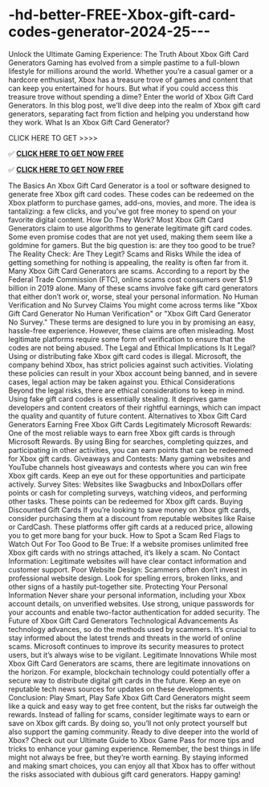 # -hd-better-FREE-Xbox-gift-card-codes-generator-2024-25---


Unlock the Ultimate Gaming Experience: The Truth About Xbox Gift Card Generators Gaming has evolved from a simple pastime to a full-blown lifestyle for millions around the world. Whether you’re a casual gamer or a hardcore enthusiast, Xbox has a treasure trove of games and content that can keep you entertained for hours. But what if you could access this treasure trove without spending a dime? Enter the world of Xbox Gift Card Generators. In this blog post, we’ll dive deep into the realm of Xbox gift card generators, separating fact from fiction and helping you understand how they work. What Is an Xbox Gift Card Generator?

CLICK HERE TO GET >>>>

✅ **[CLICK HERE TO GET NOW FREE](https://usausing.com/all-free-gift-card)**

✅ **[CLICK HERE TO GET NOW FREE](https://usausing.com/all-free-gift-card)**


The Basics An Xbox Gift Card Generator is a tool or software designed to generate free Xbox gift card codes. These codes can be redeemed on the Xbox platform to purchase games, add-ons, movies, and more. The idea is tantalizing: a few clicks, and you’ve got free money to spend on your favorite digital content. How Do They Work? Most Xbox Gift Card Generators claim to use algorithms to generate legitimate gift card codes. Some even promise codes that are not yet used, making them seem like a goldmine for gamers. But the big question is: are they too good to be true? The Reality Check: Are They Legit? Scams and Risks While the idea of getting something for nothing is appealing, the reality is often far from it. Many Xbox Gift Card Generators are scams. According to a report by the Federal Trade Commission (FTC), online scams cost consumers over $1.9 billion in 2019 alone. Many of these scams involve fake gift card generators that either don’t work or, worse, steal your personal information. No Human Verification and No Survey Claims You might come across terms like "Xbox Gift Card Generator No Human Verification" or "Xbox Gift Card Generator No Survey." These terms are designed to lure you in by promising an easy, hassle-free experience. However, these claims are often misleading. Most legitimate platforms require some form of verification to ensure that the codes are not being abused. The Legal and Ethical Implications Is It Legal? Using or distributing fake Xbox gift card codes is illegal. Microsoft, the company behind Xbox, has strict policies against such activities. Violating these policies can result in your Xbox account being banned, and in severe cases, legal action may be taken against you. Ethical Considerations Beyond the legal risks, there are ethical considerations to keep in mind. Using fake gift card codes is essentially stealing. It deprives game developers and content creators of their rightful earnings, which can impact the quality and quantity of future content. Alternatives to Xbox Gift Card Generators Earning Free Xbox Gift Cards Legitimately Microsoft Rewards: One of the most reliable ways to earn free Xbox gift cards is through Microsoft Rewards. By using Bing for searches, completing quizzes, and participating in other activities, you can earn points that can be redeemed for Xbox gift cards. Giveaways and Contests: Many gaming websites and YouTube channels host giveaways and contests where you can win free Xbox gift cards. Keep an eye out for these opportunities and participate actively. Survey Sites: Websites like Swagbucks and InboxDollars offer points or cash for completing surveys, watching videos, and performing other tasks. These points can be redeemed for Xbox gift cards. Buying Discounted Gift Cards If you’re looking to save money on Xbox gift cards, consider purchasing them at a discount from reputable websites like Raise or CardCash. These platforms offer gift cards at a reduced price, allowing you to get more bang for your buck. How to Spot a Scam Red Flags to Watch Out For Too Good to Be True: If a website promises unlimited free Xbox gift cards with no strings attached, it’s likely a scam. No Contact Information: Legitimate websites will have clear contact information and customer support. Poor Website Design: Scammers often don’t invest in professional website design. Look for spelling errors, broken links, and other signs of a hastily put-together site. Protecting Your Personal Information Never share your personal information, including your Xbox account details, on unverified websites. Use strong, unique passwords for your accounts and enable two-factor authentication for added security. The Future of Xbox Gift Card Generators Technological Advancements As technology advances, so do the methods used by scammers. It’s crucial to stay informed about the latest trends and threats in the world of online scams. Microsoft continues to improve its security measures to protect users, but it’s always wise to be vigilant. Legitimate Innovations While most Xbox Gift Card Generators are scams, there are legitimate innovations on the horizon. For example, blockchain technology could potentially offer a secure way to distribute digital gift cards in the future. Keep an eye on reputable tech news sources for updates on these developments. Conclusion: Play Smart, Play Safe Xbox Gift Card Generators might seem like a quick and easy way to get free content, but the risks far outweigh the rewards. Instead of falling for scams, consider legitimate ways to earn or save on Xbox gift cards. By doing so, you’ll not only protect yourself but also support the gaming community. Ready to dive deeper into the world of Xbox? Check out our Ultimate Guide to Xbox Game Pass for more tips and tricks to enhance your gaming experience. Remember, the best things in life might not always be free, but they’re worth earning. By staying informed and making smart choices, you can enjoy all that Xbox has to offer without the risks associated with dubious gift card generators. Happy gaming!
